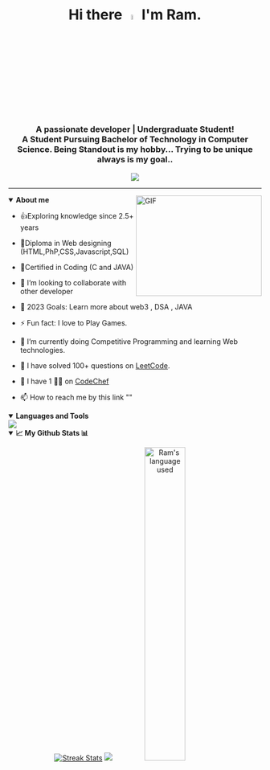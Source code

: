 <div align = "center"><h1> Hi there <a href="https://github.com/SriRamPrasad-194"><img src="https://media.giphy.com/media/hvRJCLFzcasrR4ia7z/giphy.gif" width="5%"></a> 
  I'm Ram.
</h1></div>
<h3 align="center">A passionate developer | Undergraduate Student!<br>
A Student Pursuing Bachelor of Technology in Computer Science.
Being Standout is my hobby... Trying to be unique always is my goal..
</h3>





<div align="Center">
<img src="https://user-images.githubusercontent.com/61102759/209456873-39b37c53-034e-44b1-b990-c55e3d894864.gif">
</div>












<hr />
<img align="right" alt="GIF" src="https://raw.githubusercontent.com/mitul3737/mitul3737/main/mituls%20code.gif" width="250" height="200" />

<Details open="">
<Summary><b>About me</b></Summary>

- 👍Exploring knowledge since 2.5+ years<br>
 
- 🧠Diploma in Web designing (HTML,PhP,CSS,Javascript,SQL)<br>

- 📃Certified in Coding (C and JAVA)

- 👯 I’m looking to collaborate with other developer

- 🥅 2023 Goals: Learn more about web3 , DSA , JAVA

- ⚡ Fun fact: I love to Play Games.

- 🌱 I’m currently doing Competitive Programming and learning Web technologies.

- 🥅 I have solved 100+ questions on [LeetCode](https://leetcode.com/Tony_Stark194/).

- 🥅 I have 1 🌟🌟 on [CodeChef](https://www.codechef.com/users/sri_ramprasad) 

- 📫 How to reach me by this link ""



</Details>




<Details open="">
<Summary><b>Languages and Tools</b></Summary>
<div>
 <img src="https://firebasestorage.googleapis.com/v0/b/stackticon-81399.appspot.com/o/images%2F1677385321238?alt=media&token=d1b1796f-de06-4056-b447-f9fbca0a3384"></img>
</div>
</Details>











<details open="">
  <summary><b>📈 My Github Stats 📊</b></summary>
  <p align="center">
    <a href="https://github.com/SriRamPrasad-194"><img alt="Streak Stats" src="https://github-readme-streak-stats.herokuapp.com/?user=SriRamPrasad-194&theme=highcontrast"/></a>
<img src="https://github-readme-stats.vercel.app/api?username=SriRamPrasad-194&theme=radical"></a>
    <!-- <a href="https://github.com/SriRamPrasad-194"><img alt="Ram's GitHub Stats" src="https://github-readme-stats.vercel.app/api?username=SriRamPrasad&show_icons=true&theme=merko" width=55%/></a> -->
    <a href="https://github.com/SriRamPrasad-194"><img alt="Ram's language used" src="https://github-readme-stats.vercel.app/api/top-langs/?username=SriRamPrasad-194&layout=compact&langs_count=8&theme=gruvbox" width=40%/></a>
  
</details>

<!---
SriRamAdusumilli/SriRamAdusumilli is a ✨ special ✨ repository because its `README.md` (this file) appears on your GitHub profile.
You can click the Preview link to take a look at your changes.
--->


